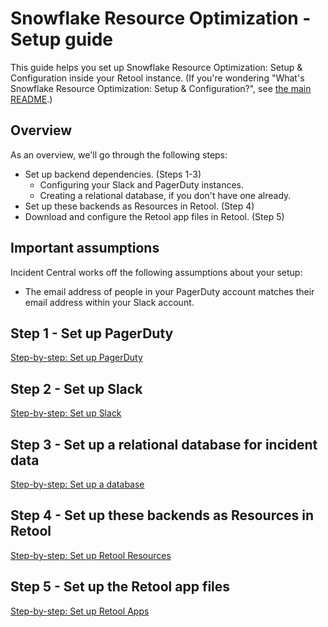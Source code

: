 # Snowflake Resource Optimization - Setup guide

This guide helps you set up Snowflake Resource Optimization: Setup & Configuration inside your Retool instance. (If you're wondering "What's Snowflake Resource Optimization: Setup & Configuration?", see [the main README](../README.md).)

## Overview
As an overview, we'll go through the following steps:

* Set up backend dependencies. (Steps 1-3)
    - Configuring your Slack and PagerDuty instances.
    - Creating a relational database, if you don't have one already.
* Set up these backends as Resources in Retool. (Step 4)
* Download and configure the Retool app files in Retool. (Step 5)

## Important assumptions
Incident Central works off the following assumptions about your setup:
* The email address of people in your PagerDuty account matches their email address within your Slack account.

## Step 1 - Set up PagerDuty
[Step-by-step: Set up PagerDuty](./set-up-pagerduty.md)

## Step 2 - Set up Slack
[Step-by-step: Set up Slack](./set-up-slack.md)

## Step 3 - Set up a relational database for incident data
[Step-by-step: Set up a database](./set-up-database.md)

## Step 4 - Set up these backends as Resources in Retool
[Step-by-step: Set up Retool Resources](./set-up-retool-resources.md)

## Step 5 - Set up the Retool app files
[Step-by-step: Set up Retool Apps](./set-up-retool-apps.md)
